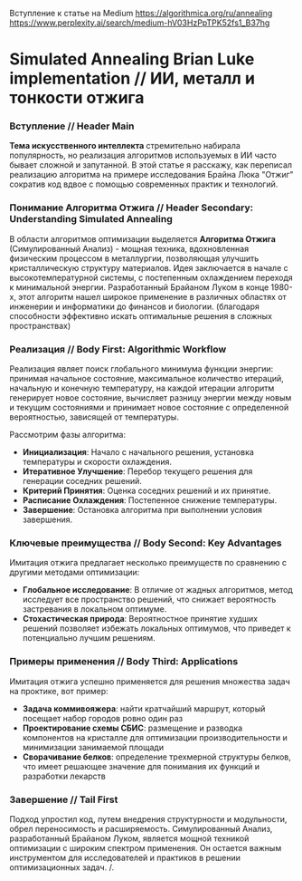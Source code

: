 Вступление к статье на Medium
https://algorithmica.org/ru/annealing
https://www.perplexity.ai/search/medium-hV03HzPpTPK52fs1_B37hg

# Simulated Annealing Brian Luke implementation // ИИ, металл и тонкости отжига

### Вступление // Header Main
**Тема искусственного интеллекта** стремительно набирала популярность,
но реализация алгоритмов используемых в ИИ часто бывает сложной и запутанной.
В этой статье я расскажу, как переписал реализацию алгоритма на примере 
исследования Брайна Люка "Отжиг" сократив код вдвое с помощью современных практик и технологий.

### Понимание Алгоритма Отжига // Header Secondary: Understanding Simulated Annealing
В области алгоритмов оптимизации выделяется **Алгоритма Отжига** (Симулированный Анализ) - мощная техника, вдохновленная физическим процессом
в металлургии, позволяющая улучшить кристаллическую структуру материалов.
Идея заключается в начале с высокотемпературной системы, с постепенным охлаждением переходя к минимальной энергии.
Разработанный Брайаном Луком в конце 1980-х, этот алгоритм нашел широкое применение в различных областях
от инженерии и информатики до финансов и биологии.
(благодаря способности эффективно искать оптимальные решения в 
сложных пространствах)

### Реализация // Body First: Algorithmic Workflow
Реализация являет поиск глобального минимума функции энергии: принимая начальное состояние, максимальное количество 
итераций, начальную и конечную температуру, на каждой итерации алгоритм генерирует новое состояние, вычисляет 
разницу энергии между новым и текущим состояниями и принимает новое состояние с определенной вероятностью, зависящей от температуры.

Рассмотрим фазы алгоритма:
- **Инициализация**: Начало с начального решения, установка температуры и скорости охлаждения.
- **Итеративное Улучшение**: Перебор текущего решения для генерации соседних решений.
- **Критерий Принятия**: Оценка соседних решений и их принятие.
- **Расписание Охлаждения**: Постепенное снижение температуры.
- **Завершение**: Остановка алгоритма при выполнении условия завершения.

### Ключевые преимущества // Body Second: Key Advantages
Имитация отжига предлагает несколько преимуществ по сравнению с другими методами оптимизации:
- **Глобальное исследование**: В отличие от жадных алгоритмов, метод исследует
  все пространство решений, что снижает вероятность застревания в локальном оптимуме.
- **Стохастическая природа**: Вероятностное принятие худших решений позволяет
  избежать локальных оптимумов, что приведет к потенциально лучшим решениям.

### Примеры применения // Body Third: Applications
Имитация отжига успешно применяется для решения множества задач на проктике, вот пример:
- **Задача коммивояжера**: найти кратчайший маршрут, который посещает набор
  городов ровно один раз
- **Проектирование схемы СБИС**: размещение и разводка компонентов на кристалле
  для оптимизации производительности и минимизации занимаемой площади
- **Сворачивание белков**: определение трехмерной структуры белков,
  что имеет решающее значение для понимания их функций и разработки лекарств

### Завершение // Tail First
Подход упростил код, путем внедрения структурности и модульности, обрел переносимость и расширяемость.
Симулированный Анализ, разработанный Брайаном Луком, является мощной
техникой оптимизации с широким спектром применения. Он остается важным инструментом
для исследователей и практиков в решении оптимизационных задач.
/.
